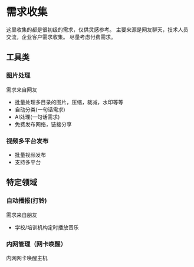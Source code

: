 # 需求收集
这里收集的都是很初级的需求，仅供灵感参考。
主要来源是网友聊天，技术人员交流，企业客户需求收集。
尽量考虑付费需求。

## 工具类
### 图片处理

需求来自网友
- 批量处理多目录的图片，压缩，裁减，水印等等
- 自动分类(一句话需求)
- AI处理(一句话需求)
- 免费发布网络，链接分享

### 视频多平台发布
- 批量视频发布
- 支持多平台

## 特定领域

### 自动播报(打铃)
需求来自朋友
- 学校/培训机构定时播放音乐

### 内网管理（网卡唤醒）
内网网卡唤醒主机